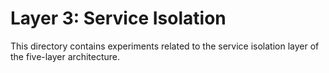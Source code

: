 # Layer 3: Service Isolation

This directory contains experiments related to the service isolation layer of
the five-layer architecture.
